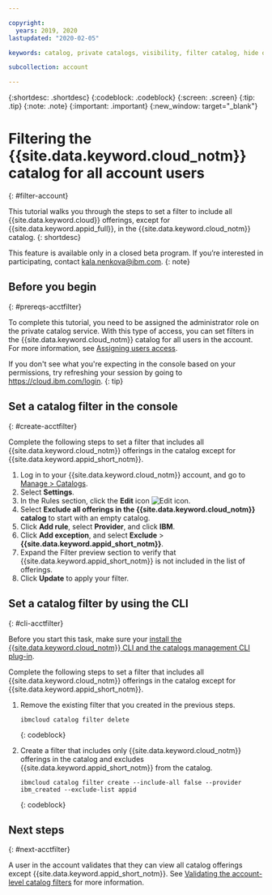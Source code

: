 ```yaml
---

copyright:
  years: 2019, 2020
lastupdated: "2020-02-05"

keywords: catalog, private catalogs, visibility, filter catalog, hide offering, catalog filtering

subcollection: account

---
```


{:shortdesc: .shortdesc}
{:codeblock: .codeblock}
{:screen: .screen}
{:tip: .tip}
{:note: .note}
{:important: .important}
{:new_window: target="_blank"}

# Filtering the {{site.data.keyword.cloud_notm}} catalog for all account users
{: #filter-account}

This tutorial walks you through the steps to set a filter to include all {{site.data.keyword.cloud}} offerings, except for {{site.data.keyword.appid_full}}, in the {{site.data.keyword.cloud_notm}} catalog.
{: shortdesc}

This feature is available only in a closed beta program. If you’re interested in participating, contact kala.nenkova@ibm.com.
{: note}

## Before you begin
{: #prereqs-acctfilter}

To complete this tutorial, you need to be assigned the administrator role on the private catalog service. With this type of access, you can set filters in the {{site.data.keyword.cloud_notm}} catalog for all users in the account. For more information, see [Assigning users access](/docs/account?topic=account-catalog-access).

  If you don't see what you're expecting in the console based on your permissions, try refreshing your session by going to https://cloud.ibm.com/login.
  {: tip} 

## Set a catalog filter in the console
{: #create-acctfilter}

Complete the following steps to set a filter that includes all {{site.data.keyword.cloud_notm}} offerings in the catalog except for {{site.data.keyword.appid_short_notm}}.

1. Log in to your {{site.data.keyword.cloud_notm}} account, and go to [Manage > Catalogs](https://cloud.ibm.com/content-mgmt/catalogs).
1. Select **Settings**.
1. In the Rules section, click the **Edit** icon ![Edit icon](../icons/edit-tagging.svg).
1. Select **Exclude all offerings in the {{site.data.keyword.cloud_notm}} catalog** to start with an empty catalog.   
1. Click **Add rule**, select **Provider**, and click **IBM**. 
1. Click **Add exception**, and select **Exclude** > **{{site.data.keyword.appid_short_notm}}**.
1. Expand the Filter preview section to verify that {{site.data.keyword.appid_short_notm}} is not included in the list of offerings. 
1. Click **Update** to apply your filter. 

## Set a catalog filter by using the CLI 
{: #cli-acctfilter}

Before you start this task, make sure your [install the {{site.data.keyword.cloud_notm}} CLI and the catalogs management CLI plug-in](/docs/account?topic=account-manage-catalog#landing-prereqs).
<br>

Complete the following steps to set a filter that includes all {{site.data.keyword.cloud_notm}} offerings in the catalog except for {{site.data.keyword.appid_short_notm}}.  
1. Remove the existing filter that you created in the previous steps.
    ```
    ibmcloud catalog filter delete
    ```
    {: codeblock}
    
1. Create a filter that includes only {{site.data.keyword.cloud_notm}} offerings in the catalog and excludes {{site.data.keyword.appid_short_notm}} from the catalog.
    ```
    ibmcloud catalog filter create --include-all false --provider ibm_created --exclude-list appid
    ```
    {: codeblock}

## Next steps
{: #next-acctfilter}

A user in the account validates that they can view all catalog offerings except {{site.data.keyword.appid_short_notm}}. See [Validating the account-level catalog filters](/docs/account?topic=account-validate-acctfilter) for more information.
